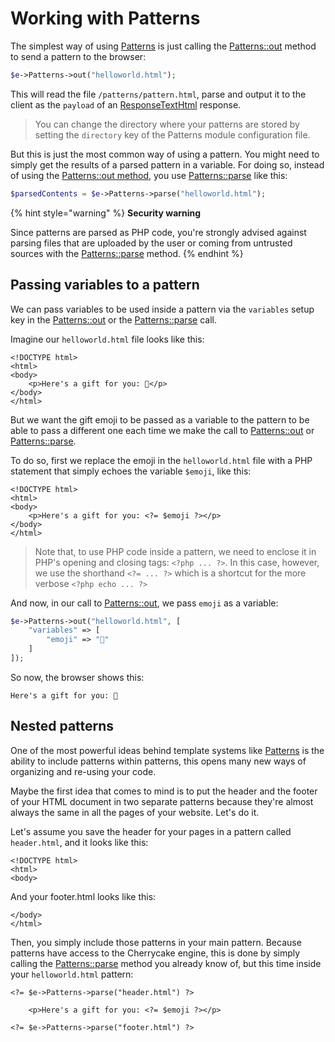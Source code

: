 # Working with Patterns

The simplest way of using [Patterns](../architecture/patterns.md) is just calling the [Patterns::out](../reference/core-modules/patterns.md#out-patternname-setup-code) method to send a pattern to the browser:

```php
$e->Patterns->out("helloworld.html");
```

This will read the file `/patterns/pattern.html`, parse and output it to the client as the `payload` of an [ResponseTextHtml](../reference/core-classes/response/responsetexthtml.md) response.

> You can change the directory where your patterns are stored by setting the `directory` key of the Patterns module configuration file.

But this is just the most common way of using a pattern. You might need to simply get the results of a parsed pattern in a variable. For doing so, instead of using the [Patterns::out method](../reference/core-modules/patterns.md#out-patternname-setup-code), you use [Patterns::parse](../reference/core-modules/patterns.md#out-patternname-setup-code) like this:

```php
$parsedContents = $e->Patterns->parse("helloworld.html");
```

{% hint style="warning" %}
**Security warning**

Since patterns are parsed as PHP code, you're strongly advised against parsing files that are uploaded by the user or coming from untrusted sources with the [Patterns::parse](../reference/core-modules/patterns.md#parse-patternname-setup) method.
{% endhint %}

## Passing variables to a pattern

We can pass variables to be used inside a pattern via the `variables` setup key in the [Patterns::out](../reference/core-modules/patterns.md#out-patternname-setup-code) or the [Patterns::parse](../reference/core-modules/patterns.md#parse-patternname-setup) call.

Imagine our `helloworld.html` file looks like this:

```markup
<!DOCTYPE html>
<html>
<body>
    <p>Here's a gift for you: 🧁</p>
</body>
</html>
```

But we want the gift emoji to be passed as a variable to the pattern to be able to pass a different one each time we make the call to [Patterns::out](../reference/core-modules/patterns.md#out-patternname-setup-code) or [Patterns::parse](../reference/core-modules/patterns.md#parse-patternname-setup).

To do so, first we replace the emoji in the `helloworld.html` file with a PHP statement that simply echoes the variable `$emoji`, like this:

```markup
<!DOCTYPE html>
<html>
<body>
    <p>Here's a gift for you: <?= $emoji ?></p>
</body>
</html>
```

> Note that, to use PHP code inside a pattern, we need to enclose it in PHP's opening and closing tags: `<?php ... ?>`. In this case, however, we use the shorthand `<?= ... ?>` which is a shortcut for the more verbose `<?php echo ... ?>`

And now, in our call to [Patterns::out](../reference/core-modules/patterns.md#out-patternname-setup-code), we pass `emoji` as a variable:

```php
$e->Patterns->out("helloworld.html", [
    "variables" => [
        "emoji" => "🧸"
    ]
]);
```

So now, the browser shows this:

```markup
Here's a gift for you: 🧸
```

## Nested patterns

One of the most powerful ideas behind template systems like [Patterns](../architecture/patterns.md) is the ability to include patterns within patterns, this opens many new ways of organizing and re-using your code.

Maybe the first idea that comes to mind is to put the header and the footer of your HTML document in two separate patterns because they're almost always the same in all the pages of your website. Let's do it.

Let's assume you save the header for your pages in a pattern called `header.html`, and it looks like this:

```markup
<!DOCTYPE html>
<html>
<body>
```

And your footer.html looks like this:

```markup
</body>
</html>
```

Then, you simply include those patterns in your main pattern. Because patterns have access to the Cherrycake engine, this is done by simply calling the [Patterns::parse](../reference/core-modules/patterns.md#parse-patternname-setup) method you already know of, but this time inside your `helloworld.html` pattern:

```markup
<?= $e->Patterns->parse("header.html") ?>

    <p>Here's a gift for you: <?= $emoji ?></p>

<?= $e->Patterns->parse("footer.html") ?>
```



